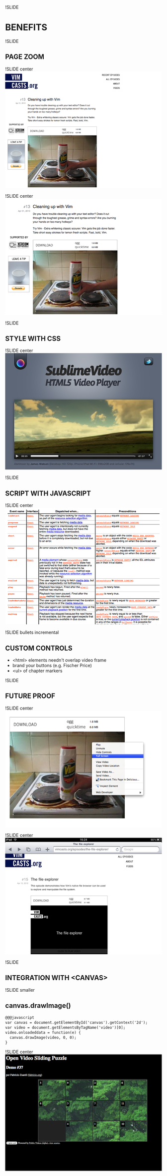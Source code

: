 !SLIDE
# BENEFITS

!SLIDE
## PAGE ZOOM

!SLIDE center
![Video at normal size](video-size-normal.png)     

!SLIDE center
![Zoomed video](video-size-zoomed.png)     

!SLIDE
## STYLE WITH CSS
!SLIDE center
![Sublime video player](sublime-video.png)     

!SLIDE
## SCRIPT WITH JAVASCRIPT
!SLIDE center
![Video events api](video-events.png)     

!SLIDE bullets incremental
## CUSTOM CONTROLS

* \<html\> elements needn't overlap video frame
* brand your buttons (e.g. Fischer Price)
* \<ul\> of chapter markers

!SLIDE
## FUTURE PROOF

!SLIDE center
![Firefox full screen menu](firefox-fullscreen.png)

 !SLIDE center
![Ipad screenshot](ipad-screenshot.png)

!SLIDE
## INTEGRATION WITH \<CANVAS\>

!SLIDE smaller

## canvas.drawImage()

    @@@javascript
    var canvas = document.getElementById('canvas').getContext('2d');
    var video = document.getElementsByTagName('video')[0];
    video.onloadeddata = function(e) {
      canvas.drawImage(video, 0, 0);
    }

!SLIDE center
![Tile video game](tile-game.png)

